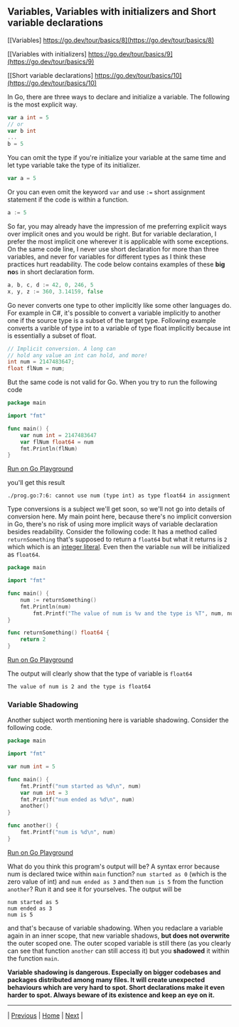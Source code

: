 ## Variables, Variables with initializers and Short variable declarations

[[Variables] https://go.dev/tour/basics/8](https://go.dev/tour/basics/8)

[[Variables with initializers] https://go.dev/tour/basics/9](https://go.dev/tour/basics/9)

[[Short variable declarations] https://go.dev/tour/basics/10](https://go.dev/tour/basics/10)

In Go, there are three ways to declare and initialize a variable. The following is the most explicit way.
```go
var a int = 5
// or
var b int
...
b = 5
```
You can omit the type if you're initialize your variable at the same time and let type variable take the type of its initializer.
```go
var a = 5
```
Or you can even omit the keyword `var` and use `:=` short assignment statement if the code is within a function.
```go
a := 5
```

So far, you may already have the impression of me preferring explicit ways over implicit ones and you would be right. But for variable declaration, I prefer the most implicit one wherever it is applicable with some exceptions. On the same code line, I never use short declaration for more than three variables, and never for variables for different types as I think these practices hurt readability. The code below contains examples of these **big no**s in short declaration form.
```go
a, b, c, d := 42, 0, 246, 5
x, y, z := 360, 3.14159, false
```

Go never converts one type to other implicitly like some other languages do. For example in C#, it's possible to convert a variable implicitly to another one if the source type is a subset of the target type. Following example converts a varible of type int to a variable of type float implicitly because int is essentially a subset of float.
```c#
// Implicit conversion. A long can
// hold any value an int can hold, and more!
int num = 2147483647;
float flNum = num;
```

But the same code is not valid for Go. When you try to run the following code
```go
package main

import "fmt"

func main() {
	var num int = 2147483647
	var flNum float64 = num
	fmt.Println(flNum)
}
``` 
[Run on Go Playground](https://go.dev/play/p/uaSFA-LEuhx)

you'll get this result
```
./prog.go:7:6: cannot use num (type int) as type float64 in assignment
```

Type conversions is a subject we'll get soon, so we'll not go into details of conversion here. My main point here, because there's no implicit conversion in Go, there's no risk of using more implicit ways of variable declaration besides readability. Consider the following code: It has a method called `returnSomething` that's supposed to return a `float64` but what it returns is `2` which which is an [integer literal](https://go.dev/ref/spec#Integer_literals). Even then the variable `num` will be initialized as `float64`.
```go
package main

import "fmt"

func main() {
	num := returnSomething()
	fmt.Println(num)
		fmt.Printf("The value of num is %v and the type is %T", num, num) // %T format verb prints Go-syntax representation of the type of the value
}

func returnSomething() float64 {
	return 2
}
```
[Run on Go Playground](https://go.dev/play/p/OjUq-p4uapy)

The output will clearly show that the type of variable is `float64` 
```
The value of num is 2 and the type is float64
```

### Variable Shadowing
Another subject worth mentioning here is variable shadowing. Consider the following code. 
```go
package main

import "fmt"

var num int = 5

func main() {
	fmt.Printf("num started as %d\n", num)
	var num int = 3
	fmt.Printf("num ended as %d\n", num)
	another()
}

func another() {
	fmt.Printf("num is %d\n", num)
}
```
[Run on Go Playground](https://go.dev/play/p/nEs6A4lH45b)

What do you think this program's output will be? A syntax error because num is declared twice within `main` function? `num started as 0` (which is the zero value of int) and `num ended as 3` and then `num is 5` from the function `another`? Run it and see it for yourselves. The output will be 
```
num started as 5
num ended as 3
num is 5
```
and that's because of variable shadowing. When you redaclare a variable again in an inner scope, that new variable shadows, **but does not overwrite** the outer scoped one. The outer scoped variable is still there (as you clearly can see that function `another` can still access it) but you **shadowed** it within the function `main`.

**Variable shadowing is dangerous. Especially on bigger codebases and packages distributed among many files. It will create unexpected behaviours which are very hard to spot. Short declarations make it even harder to spot. Always beware of its existence and keep an eye on it.**

---

| [Previous](6-7.md) | [Home](../index.md) | [Next](11-12.md) |
